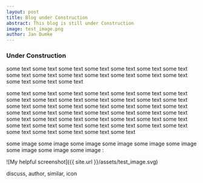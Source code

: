 ```yaml
---
layout: post
title: Blog under Construction
abstract: This blog is still under Construction
image: test_image.png
author: Jan Dumke
---
```


### Under Construction
some text some text some text some text some text some text some text some text some text some text some text some text some text some text some text some text some text

some text some text some text some text some text some text some text some text some text some text some text some text some text some text some text some text some text some text some text some text some text some text some text some text some text some text some text some text some text some text some text some text some text some text some text some text some text some text some text some text some text some text some text some text some text some text some text

some image some image some image some image some image some image some image some image some image :

![My helpful screenshot]({{ site.url }}/assets/test_image.svg)

discuss, author, similar, icon
